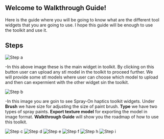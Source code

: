## Welcome to Walkthrough Guide!

Here is the guide where you will be going to know what are the different tool widgets that you are going to use. I hope this guide will be enough to use the toolkit and use it.  

## Steps


![Step a](/threeJs/docs/assets/a.jpg)



-In this above image these is the main widget in toolkit. By clicking on this button user can upload any stl model in the toolkit to proceed further. We will provide some stl models where user can choose which model to upload and then can expermient with the other widget sin the toolkit.


![Step b](/threeJs/docs/assets/b.jpg)


-In this image you are goin to see Spray-On haptics toolkit widgets. Under **Brush** we have size for adjusting the size of paint brush. **Type** we have two types of spray paints. **Export texture model** for exporting the model in image format. **Walkthrough Guide** will show you the roadmap of how to use this toolkit.

![Step c](/threeJs/docs/assets/c.jpg)
![Step d](/threeJs/docs/assets/d.jpg)
![Step e](/threeJs/docs/assets/e.jpg)
![Step f](/threeJs/docs/assets/f.jpg)
![Step h](/threeJs/docs/assets/h.jpg)
![Step i](/threeJs/docs/assets/i.jpg)


<!--Here is the code ofsome basic examples that I created for learning Javascript. JavaScript, are called “dynamically typed”, meaning that there exist data types, but variables are not bound to any of them.]

### Day 1

[Things that I learned today:1. **Relative path:** A relative path needs to be combined with another path in order to access a file. For example, joe/foo is a relative path. Without more information, a program cannot reliably locate the joe/foo directory in the file system. 2. **Absolute path:** An absolute path always contains the root element and the complete directory list required to locate the file. For example, `/home/sally/statusReport` is an absolute path. All of the information needed to locate the file is contained in the path string. For more details see [What is a path?](https://docs.oracle.com/javase/tutorial/essential/io/path.html). ]

```markdown
<html>

<head>

<body>
    <script src="./alert.js">

    </script>
</body>
</head>

</html>
# Header 1
## Header 2
### Header 3

- Bulleted
- List

1. Numbered
2. List

**Bold** and _Italic_ and `Code` text

[Link](url) and ![Image](src)
```
For more details see [Hello World Example](https://javascript.info/hello-world).

-->

